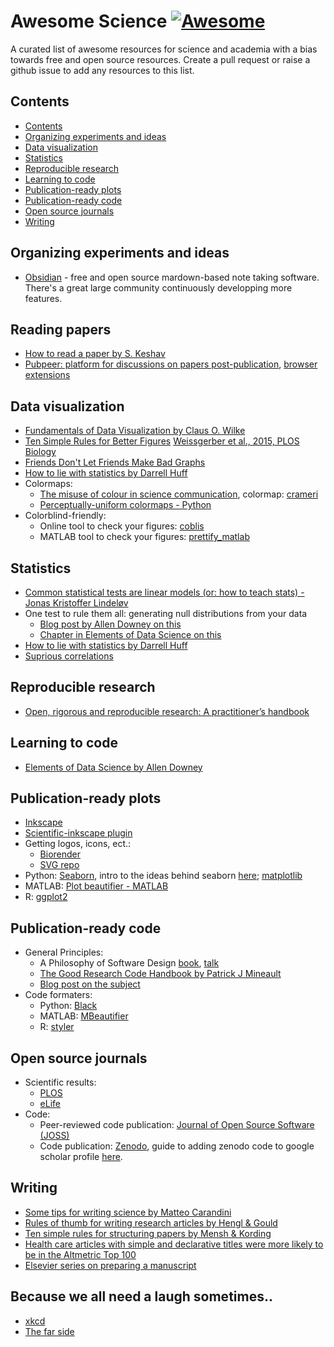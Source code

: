 # Awesome Science  [![Awesome](https://cdn.rawgit.com/sindresorhus/awesome/d7305f38d29fed78fa85652e3a63e154dd8e8829/media/badge.svg)](https://github.com/sindresorhus/awesome)

A curated list of awesome resources for science and academia with a bias towards free and open source resources. Create a pull request or raise a github issue to add any resources to this list. 

## Contents

<!-- START_TOC -->

* [Contents](#contents)
* [Organizing experiments and ideas](#organizing-experiments-and-ideas)
* [Data visualization](#data-visualization)
* [Statistics](#statistics)
* [Reproducible research](#reproducible-research)
* [Learning to code](#learning-to-code)
* [Publication-ready plots](#publication-ready-plots)
* [Publication-ready code](#publication-ready-code)
* [Open source journals](#open-source-journals)
* [Writing](#writing)

<!-- END_TOC -->

## Organizing experiments and ideas

- [Obsidian](https://obsidian.md/) - free and open source mardown-based note taking software. There's a great large community continuously developping more features. 

## Reading papers 

- [How to read a paper by S. Keshav](HowtoReadPaper.pdf)
- [Pubpeer: platform  for discussions on papers post-publication](https://pubpeer.com/), [browser extensions](https://www.pubpeer.com/static/extensions)

## Data visualization

- [Fundamentals of Data Visualization by Claus O. Wilke](https://clauswilke.com/dataviz)
- [Ten Simple Rules for Better Figures](https://journals.plos.org/ploscompbiol/article?id=10.1371/journal.pcbi.1003833)
  [Weissgerber et al., 2015, PLOS Biology](https://journals.plos.org/plosbiology/article?id=10.1371/journal.pbio.1002128)
- [Friends Don't Let Friends Make Bad Graphs](https://github.com/cxli233/FriendsDontLetFriends)
- [How to lie with statistics by Darrell Huff](https://archive.org/details/HowToLieWithStatistics_201608)
- Colormaps:
  - [The misuse of colour in science communication](https://www.nature.com/articles/s41467-020-19160-7), colormap: [crameri](https://www.fabiocrameri.ch/colourmaps/)
  - [Perceptually-uniform colormaps - Python](https://github.com/holoviz/colorcet)
- Colorblind-friendly:
  - Online tool to check your figures: [coblis](https://www.color-blindness.com/coblis-color-blindness-simulator/)
  - MATLAB tool to check your figures: [prettify_matlab](https://github.com/Julie-Fabre/prettify_matlab)
 
## Statistics
- [Common statistical tests are linear models (or: how to teach stats) - Jonas Kristoffer Lindeløv](https://lindeloev.github.io/tests-as-linear/)
- One test to rule them all: generating null distributions from your data
  - [Blog post by Allen Downey on this](https://allendowney.blogspot.com/2011/05/there-is-only-one-test.html)
  - [Chapter in Elements of Data Science on this](https://allendowney.github.io/ElementsOfDataScience/13_hypothesis.html#the-hypothesis-testing-framework)
- [How to lie with statistics by Darrell Huff](https://archive.org/details/HowToLieWithStatistics_201608)
- [Suprious correlations](https://www.tylervigen.com/spurious-correlations)
  
## Reproducible research 

- [Open, rigorous and reproducible research: A practitioner’s handbook](https://stanforddatascience.github.io/best-practices/index.html)

## Learning to code 
- [Elements of Data Science by Allen Downey](https://allendowney.github.io/ElementsOfDataScience/)

## Publication-ready plots

- [Inkscape](https://inkscape.org/)
- [Scientific-inkscape plugin](https://github.com/burghoff/Scientific-Inkscape)
- Getting logos, icons, ect.:
   - [Biorender](https://www.biorender.com/)
   - [SVG repo](https://www.svgrepo.com/)
- Python: [Seaborn](https://seaborn.pydata.org/), intro to the ideas behind seaborn [here](https://seaborn.pydata.org/tutorial/introduction.html); [matplotlib](https://matplotlib.org/)
- MATLAB: [Plot beautifier - MATLAB](https://github.com/Julie-Fabre/prettify_matlab)
- R: [ggplot2](https://ggplot2.tidyverse.org/)


## Publication-ready code 

- General Principles:
  - A Philosophy of Software Design [book](https://milkov.tech/assets/psd.pdf), [talk](https://www.youtube.com/watch?v=bmSAYlu0NcY&ab_channel=TalksatGoogle)
  - [The Good Research Code Handbook by Patrick J Mineault](https://goodresearch.dev/)
  - [Blog post on the subject](https://blogs.ucl.ac.uk/open-access/2024/08/27/open-source-software-design-for-academia/)
- Code formaters: 
  - Python: [Black](https://github.com/psf/black)
  - MATLAB: [MBeautifier](https://github.com/davidvarga/MBeautifier)
  - R: [styler](https://styler.r-lib.org/)
  
## Open source journals

- Scientific results:
  - [PLOS](https://plos.org/)
  - [eLife](https://elifesciences.org/)
- Code:
  - Peer-reviewed code publication: [Journal of Open Source Software (JOSS)](https://joss.theoj.org/)
  - Code publication: [Zenodo](https://zenodo.org/), guide to adding zenodo code to google scholar profile [here](addingZenodoToGoogleScholar.md). 


## Writing

- [Some tips for writing science by Matteo Carandini](https://www.eneuro.org/content/9/6/ENEURO.0497-22.2022.abstract)
- [Rules of thumb for writing research articles by Hengl & Gould](https://webapps.itc.utwente.nl/librarywww/papers/hengl_rules.pdf)
- [Ten simple rules for structuring papers by Mensh & Kording](https://journals.plos.org/ploscompbiol/article?id=10.1371/journal.pcbi.1005619)
- [Health care articles with simple and declarative titles were more likely to be in the Altmetric Top 100](https://www.sciencedirect.com/science/article/pii/S0895435616308538?via%3Dihub)
- [Elsevier series on preparing a manuscript](https://www.elsevier.com/connect/11-steps-to-structuring-a-science-paper-editors-will-take-seriously)

## Because we all need a laugh sometimes.. 
- [xkcd](https://xkcd.com/)
- [The far side](https://www.thefarside.com/)
